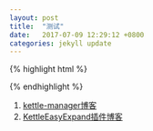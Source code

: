 ```yaml
---
layout: post
title:  "测试"
date:   2017-07-09 12:29:12 +0800
categories: jekyll update
---
```

{% highlight html %}
<div id="test">
</div>
{% endhighlight %}

1. [kettle-manager博客][kettle-manager]
1. [KettleEasyExpand插件博客](https://my.oschina.net/majj/blog/1154542)

[kettle-manager]: https://my.oschina.net/majj/blog/983091
